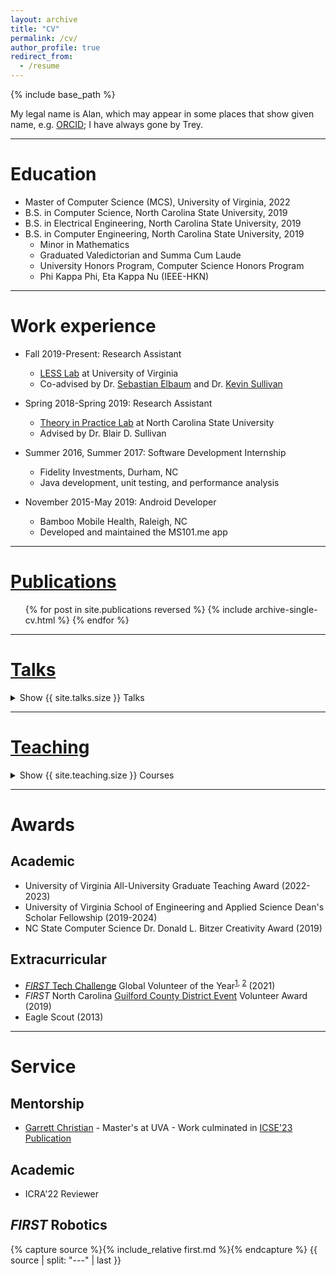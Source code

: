 ```yaml
---
layout: archive
title: "CV"
permalink: /cv/
author_profile: true
redirect_from:
  - /resume
---
```


{% include base_path %}

My legal name is Alan, which may appear in some places that show given name, e.g. [ORCID](https://orcid.org/0000-0001-9803-8303); I have always gone by Trey.

---

# Education
* Master of Computer Science (MCS), University of Virginia, 2022
* B.S. in Computer Science, North Carolina State University, 2019
* B.S. in Electrical Engineering, North Carolina State University, 2019
* B.S. in Computer Engineering, North Carolina State University, 2019
  * Minor in Mathematics
  * Graduated Valedictorian and Summa Cum Laude
  * University Honors Program, Computer Science Honors Program
  * Phi Kappa Phi, Eta Kappa Nu (IEEE-HKN)

---

# Work experience
* Fall 2019-Present: Research Assistant 
  * [LESS Lab](https://less-lab-uva.github.io/) at University of Virginia
  * Co-advised by Dr. [Sebastian Elbaum](https://www.cs.virginia.edu/~se4ja/) and Dr. [Kevin Sullivan](https://engineering.virginia.edu/faculty/kevin-sullivan)

* Spring 2018-Spring 2019: Research Assistant
  * [Theory in Practice Lab](https://www.cs.utah.edu/~sullivan/#!/) at North Carolina State University
  * Advised by Dr. Blair D. Sullivan

* Summer 2016, Summer 2017: Software Development Internship
  * Fidelity Investments, Durham, NC
  * Java development, unit testing, and performance analysis
  
* November 2015-May 2019: Android Developer
  * Bamboo Mobile Health, Raleigh, NC
  * Developed and maintained the MS101.me app

---

# [Publications](/publications)
  <ul>{% for post in site.publications reversed %}
    {% include archive-single-cv.html %}
  {% endfor %}</ul>
  
---

# [Talks](/talks)
<p>
  <details>
    <summary>Show {{ site.talks.size }} Talks</summary>
    <ul>{% for post in site.talks reversed %}
      {% include archive-single-talk-cv.html %}
    {% endfor %}</ul>
  </details>
</p>
  
---

# [Teaching](/teaching)
<p>
<details>
    <summary>Show {{ site.teaching.size }} Courses</summary>
    <ul>{% for post in site.teaching reversed %}
      {% include archive-single-teaching.html %}
    {% endfor %}</ul>
  </details>
</p>

---

# Awards
## Academic
* University of Virginia All-University Graduate Teaching Award (2022-2023)
* University of Virginia School of Engineering and Applied Science Dean's Scholar Fellowship (2019-2024)
* NC State Computer Science Dr. Donald L. Bitzer Creativity Award (2019)

## Extracurricular
* [*FIRST* Tech Challenge](https://www.firstinspires.org/robotics/ftc) Global Volunteer of the Year<sup>[1](https://www.firstinspires.org/sites/default/files/uploads/annual-report/fy2021-annual-impact-report.pdf#page=34), [2](http://firsttechchallenge.blogspot.com/2021/07/congratulations-to-our-amazing-2020.html)</sup> (2021)
* *FIRST* North Carolina [Guilford County District Event](https://youtu.be/UJb6Lta9QqI?si=BZfyL70L6zd9tMVL&t=60) Volunteer Award (2019)
* Eagle Scout (2013)

---

# Service
## Mentorship
* [Garrett Christian](https://www.linkedin.com/in/garrett-christian/) - Master's at UVA - Work culminated in [ICSE'23 Publication](/publication/2023-5-20-semantic-lidar-fuzzing)

## Academic
* ICRA'22 Reviewer

[//]: # (<details>)
[//]: # (<summary>Expand</summary>)
[//]: # (<ul>)
[//]: # (<li>ICRA'22 Reviewer</li>)
[//]: # (</ul>)
[//]: # (</details>)

## *FIRST* Robotics

{% capture source %}{% include_relative first.md %}{% endcapture %}
{{ source | split: "---" | last }}